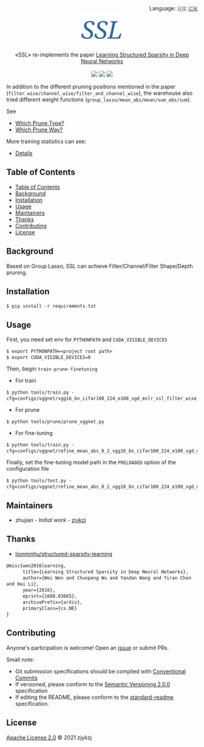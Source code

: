 <div align="right">
  Language:
    🇺🇸
  <a title="Chinese" href="./README.zh-CN.md">🇨🇳</a>
</div>

 <div align="center"><a title="" href="https://github.com/ZJCV/SSL"><img align="center" src="./imgs/SSL.png"></a></div>

<p align="center">
  «SSL» re-implements the paper <a title="" href="https://arxiv.org/abs/1608.03665">Learning Structured Sparsity in Deep Neural Networks</a>
<br>
<br>
  <a href="https://github.com/RichardLitt/standard-readme"><img src="https://img.shields.io/badge/standard--readme-OK-green.svg?style=flat-square"></a>
  <a href="https://conventionalcommits.org"><img src="https://img.shields.io/badge/Conventional%20Commits-1.0.0-yellow.svg"></a>
  <a href="http://commitizen.github.io/cz-cli/"><img src="https://img.shields.io/badge/commitizen-friendly-brightgreen.svg"></a>
</p>

In addition to the different pruning positions mentioned in the paper (`filter_wise/channel_wise/filter_and_channel_wise`), the warehouse also tried different weight functions (`group_lasso/mean_abs/mean/sum_abs/sum`).

See

* [Which Prune Type?](./docs/which_prune_type.md)
* [Which Prune Way?](./docs/which_prune_way.md)

More training statistics can see:

* [Details](./docs/details.md)

## Table of Contents

- [Table of Contents](#table-of-contents)
- [Background](#background)
- [Installation](#installation)
- [Usage](#usage)
- [Maintainers](#maintainers)
- [Thanks](#thanks)
- [Contributing](#contributing)
- [License](#license)

## Background

Based on Group Lasso, SSL can achieve Filter/Channel/Filter Shape/Depth pruning.

## Installation

```
$ pip install -r requirements.txt
```

## Usage

First, you need set env for `PYTHONPATH` and `CUDA_VISIBLE_DEVICES`

```angular2html
$ export PYTHONPATH=<project root path>
$ export CUDA_VISIBLE_DEVICES=0
```

Then, begin `train-prune-finetuning`

* For train

```
$ python tools/train.py -cfg=configs/vggnet/vgg16_bn_cifar100_224_e100_sgd_mslr_ssl_filter_wise_1e_5.yaml
```

* For prune

```angular2html
$ python tools/prune/prune_vggnet.py
```

* For fine-tuning

```angular2html
$ python tools/train.py -cfg=configs/vggnet/refine_mean_abs_0_2_vgg16_bn_cifar100_224_e100_sgd_mslr_ssl_filter_wise_1e_5.yaml
```

Finally, set the fine-tuning model path in the `PRELOADED` option of the configuration file

```angular2html
$ python tools/test.py -cfg=configs/vggnet/refine_mean_abs_0_2_vgg16_bn_cifar100_224_e100_sgd_mslr_ssl_filter_wise_1e_5.yaml
```

## Maintainers

* zhujian - *Initial work* - [zjykzj](https://github.com/zjykzj)

## Thanks

* [lionminhu/structured-sparsity-learning](https://github.com/lionminhu/structured-sparsity-learning)

```
@misc{wen2016learning,
      title={Learning Structured Sparsity in Deep Neural Networks}, 
      author={Wei Wen and Chunpeng Wu and Yandan Wang and Yiran Chen and Hai Li},
      year={2016},
      eprint={1608.03665},
      archivePrefix={arXiv},
      primaryClass={cs.NE}
}
```

## Contributing

Anyone's participation is welcome! Open an [issue](https://github.com/ZJCV/SSL/issues) or submit PRs.

Small note:

* Git submission specifications should be complied
  with [Conventional Commits](https://www.conventionalcommits.org/en/v1.0.0-beta.4/)
* If versioned, please conform to the [Semantic Versioning 2.0.0](https://semver.org) specification
* If editing the README, please conform to the [standard-readme](https://github.com/RichardLitt/standard-readme)
  specification.

## License

[Apache License 2.0](LICENSE) © 2021 zjykzj